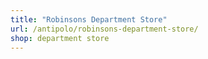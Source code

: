```yaml
---
title: "Robinsons Department Store"
url: /antipolo/robinsons-department-store/
shop: department store
---
```

